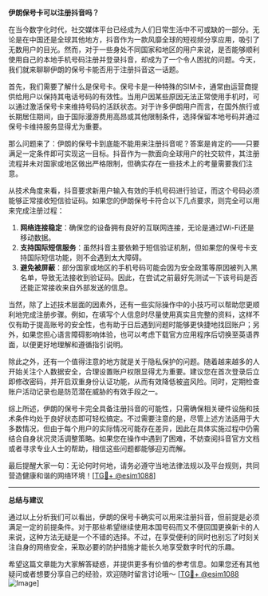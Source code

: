**伊朗保号卡可以注册抖音吗？**

在当今数字化时代，社交媒体平台已经成为人们日常生活中不可或缺的一部分。无论是在中国还是全球其他地方，抖音作为一款风靡全球的短视频分享应用，吸引了无数用户的目光。然而，对于一些身处不同国家和地区的用户来说，是否能够顺利使用自己的本地手机号码注册并登录抖音，却成为了一个令人困扰的问题。今天，我们就来聊聊伊朗的保号卡能否用于注册抖音这一话题。

首先，我们需要了解什么是保号卡。保号卡是一种特殊的SIM卡，通常由运营商提供给用户以保持其电话号码的有效性。当用户因某些原因无法正常使用手机时，可以通过激活保号卡来维持号码的活跃状态。对于许多伊朗用户而言，在国外旅行或长期居住期间，由于国际漫游费用高昂或其他限制条件，选择保留本地号码并通过保号卡维持服务显得尤为重要。

那么问题来了：伊朗的保号卡到底能不能用来注册抖音呢？答案是肯定的——只要满足一定条件即可实现这一目标。抖音作为一款面向全球用户的社交软件，其注册流程并未对国家或地区做出严格限制，但确实存在一些技术上的考量需要我们注意。

从技术角度来看，抖音要求新用户输入有效的手机号码进行验证，而这个号码必须能够正常接收短信验证码。如果您的伊朗保号卡符合以下几点要求，则完全可以用来完成注册过程：
1. **网络连接稳定**：确保您的设备拥有良好的互联网连接，无论是通过Wi-Fi还是移动数据。
2. **支持国际短信服务**：虽然抖音主要依赖于短信验证机制，但如果您的保号卡支持国际短信功能，则不会遇到太大障碍。
3. **避免被屏蔽**：部分国家或地区的手机号码可能会因为安全政策等原因被列入黑名单，导致无法接收到验证码。因此，在尝试之前最好先测试一下该号码是否还能正常接收来自外部发送的信息。

当然，除了上述技术层面的因素外，还有一些实际操作中的小技巧可以帮助您更顺利地完成注册步骤。例如，在填写个人信息时尽量使用真实且完整的资料，这样不仅有助于提高账号的安全性，也有助于日后遇到问题时能够更快捷地找回账户；另外，如果您担心语言障碍影响体验，也可以考虑下载官方应用程序后切换至英语界面，以便更好地理解和遵循指引说明。

除此之外，还有一个值得注意的地方就是关于隐私保护的问题。随着越来越多的人开始关注个人数据安全，合理设置账户权限显得尤为重要。建议您在首次登录后立即修改密码，并开启双重身份认证功能，从而有效降低被盗风险。同时，定期检查账户活动记录也是防范潜在威胁的有效手段之一。

综上所述，伊朗的保号卡完全具备注册抖音的可能性，只需确保相关硬件设施和技术条件均处于良好状态即可轻松搞定。不过需要注意的是，尽管上述方法适用于大多数情况，但由于每个用户的实际情况可能存在差异，因此在具体实施过程中仍需结合自身状况灵活调整策略。如果您在操作中遇到了困难，不妨查阅抖音官方文档或者寻求专业人士的帮助，相信这些问题都能够迎刃而解。

最后提醒大家一句：无论何时何地，请务必遵守当地法律法规以及平台规则，共同营造健康和谐的网络环境！[[TG💪+ @esim1088](https://t.me/s/esim1088)]

---

**总结与建议**

通过以上分析我们可以看出，伊朗的保号卡确实可以用来注册抖音，但前提是必须满足一定的前提条件。对于那些希望继续使用本国号码而又不便回国更换新卡的人来说，这种方法无疑是一个不错的选择。不过，在享受便利的同时也别忘了时刻关注自身的网络安全，采取必要的防护措施才能长久地享受数字时代的乐趣。

希望这篇文章能为大家解答疑惑，并提供更多有价值的参考信息。如果您还有其他疑问或者想要分享自己的经验，欢迎随时留言讨论哦～ [[TG💪+ @esim1088](https://t.me/s/esim1088) ![Image](https://i.postimg.cc/4NQfJmqS/Snipaste-2025-05-13-00-14-12.png)]